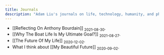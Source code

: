```yaml
---
title: Journals
description: "Adam Liu's journals on life, technology, humanity, and philosophies."
---
```


- [[Reflecting On Anthony Bourdain]] <sub>2021-08-30</sub>.
- [[Why The Boat Life Is My Ultimate Goal?]] <sub>2021-08-27</sub>.
- [[The Future Of My Life]] <sub>2020-12-02</sub>.
- What I think about [[My Beautiful Future]] <sub>2020-09-02</sub>.
